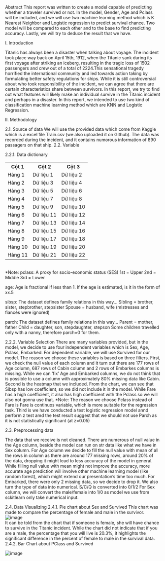 Abstract 
This report was written to create a model capable of predicting whether a traveler survived or not. In the model, Gender, Age and Pclass will be included, and we will use two machine learning method which is K Nearest Neighbor and Logistic regression to predict survival chance. Two model will be compared to each other and to the base to find predicting accuracy. Lastly, we will try to deduce the result that we have.

I.	Introduction

Titanic has always been a disaster when talking about voyage. The incident took place way back on April 15th, 1912, when the Titanic sank during its first voyage after striking an iceberg, resulting in the tragic loss of 1502 passengers and crew out of a total of 2224.This sensational tragedy horrified the international community and led towards action taking by formulating better safety regulations for ships. While it is still controversial about who took responsibility of the incident, we can agree that there are certain characteristics share between survivors. In this report, we try to find out what features will likely make an individual survive in the Titanic incident and perhaps in a disaster.
In this report, we intended to use two kind of classification machine learning method which are KNN and Logistic Regression.

II. Methodology

2.1. Source of data
We will use the provided data which come from Kaggle which is a excel file Train.csv (we also uploaded it on Github). The data was recorded during the incident, and it contains numorous information of 890 passagers on that ship. 
2.2. Variable

2.2.1. Data dictionary
<br>
<table>
  <tr>
    <th>Cột 1</th>
    <th>Cột 2</th>
    <th>Cột 3</th>
  </tr>
  <tr>
    <td>Hàng 1</td>
    <td>Dữ liệu 1</td>
    <td>Dữ liệu 2</td>
  </tr>
  <tr>
    <td>Hàng 2</td>
    <td>Dữ liệu 3</td>
    <td>Dữ liệu 4</td>
  </tr>
  <tr>
    <td>Hàng 3</td>
    <td>Dữ liệu 5</td>
    <td>Dữ liệu 6</td>
  </tr>
  <tr>
    <td>Hàng 4</td>
    <td>Dữ liệu 7</td>
    <td>Dữ liệu 8</td>
  </tr>
  <tr>
    <td>Hàng 5</td>
    <td>Dữ liệu 9</td>
    <td>Dữ liệu 10</td>
  </tr>
  <tr>
    <td>Hàng 6</td>
    <td>Dữ liệu 11</td>
    <td>Dữ liệu 12</td>
  </tr>
  <tr>
    <td>Hàng 7</td>
    <td>Dữ liệu 13</td>
    <td>Dữ liệu 14</td>
  </tr>
  <tr>
    <td>Hàng 8</td>
    <td>Dữ liệu 15</td>
    <td>Dữ liệu 16</td>
  </tr>
  <tr>
    <td>Hàng 9</td>
    <td>Dữ liệu 17</td>
    <td>Dữ liệu 18</td>
  </tr>
  <tr>
    <td>Hàng 10</td>
    <td>Dữ liệu 19</td>
    <td>Dữ liệu 20</td>
  </tr>
  <tr>
    <td>Hàng 11</td>
    <td>Dữ liệu 21</td>
    <td>Dữ liệu 22</td>
  </tr>
</table>
<br>
*Note: 
pclass: A proxy for socio-economic status (SES)
1st = Upper
2nd = Middle
3rd = Lower

age: Age is fractional if less than 1. If the age is estimated, is it in the form of xx.5

sibsp: The dataset defines family relations in this way...
Sibling = brother, sister, stepbrother, stepsister
Spouse = husband, wife (mistresses and fiancés were ignored)

parch: The dataset defines family relations in this way...
Parent = mother, father
Child = daughter, son, stepdaughter, stepson
Some children travelled only with a nanny, therefore parch=0 for them.

2.2.2. Variable Selection
There are many variables provided, but in the model, we decide to use four independent variables which is Sex, Age, Pclass, Embarked. For dependent variable, we will use Survived for our model. 
The reason we choose these variables is based on three filters. 
First, we check the null value of each column and it turn out there are 177 rows of Age column, 687 rows of Cabin column and 2 rows of Embarkes columns is missing. While we can ‘fix’ Age and Embarked columns, we do not think that is possible to use a column with approximately 80% missing data like Cabin.
Second is the heatmap that we included. From the chart, we can see that Sibsp has low coefficient, so we did not include it in the model. While Fare has a high coefficient, it also has high coefficient with the Pclass so we will also not gonna use that.
*Note: The reason we choose Pclass instead of Fare is Fare is continuos variable, which is more suitable for the regression task.
Third is we have conducted a test logistic regression model annd perform z test amd the test result suggest that we should not use Parch as it is not statistically significant (at z=0.05)

2.3. Preprocessing data

The data that we receive is not cleaned. There are numerous of null value in the Age column, beside the model can run on str data like what we have in Sex column.
For Age column we decide to fill the null value with mean of all the rows in column as there are around 177 missing rows, around 20% of the data, dropping it might lead to less accuracy of the model in general. While filling null value with mean might not improve the accuracy, more accurate age prediction will involve other machine learning model (like random forest), which might extend our presentation’s time too much. 
For Embarked, there were only 2 missing data, so we decide to drop it. We also turn the type of data into numerical. S/C/Q is converted into 0/1/2
For Sex column, we will convert the male/female into 1/0 as model we use from sckitlearn only take numerical input.

2.4. Data Visualizing
2.4.1. Pie chart about Sex and Survived
This chart was made to compare the percentage of female and male in the survivor.
<br>
![image](https://github.com/user-attachments/assets/c24de14d-1e92-48da-a488-18c2f90a8130)
<br>
It can be told from the chart that if someone is female, she will have chance to survive in the Titanic incident.
While the chart did not indicate that if you are a male, the percentage that you will live is 20.3%, it highlights the significant difference in the percent of female to male in the survival data.
2.4.2. Bar Chart about PClass and Survived

![image](https://github.com/user-attachments/assets/e06f85cb-73a1-4959-bee1-c8fd22821133)
